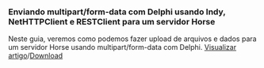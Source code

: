 ### Enviando multipart/form-data com Delphi usando Indy, NetHTTPClient e RESTClient para um servidor Horse

Neste guia, veremos como podemos fazer upload de arquivos e dados para um servidor Horse usando multipart/form-data com Delphi. [Visualizar artigo]()/[Download](https://github.com/antoniojmsjr/artigos/tree/main/MultipartFormData)
